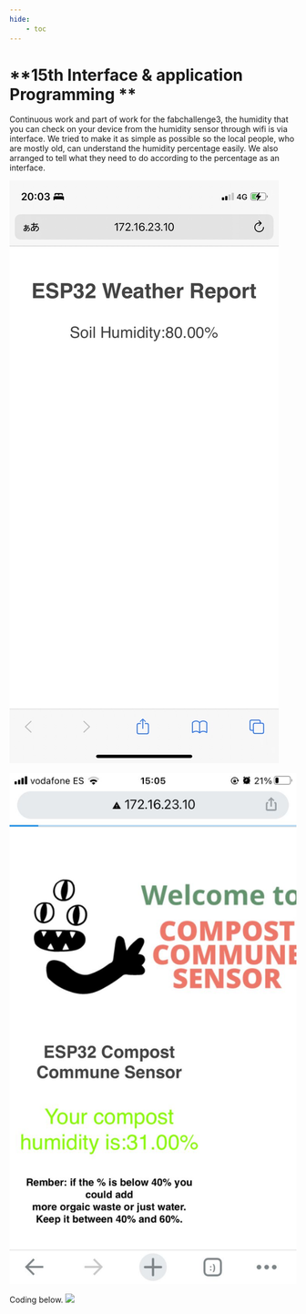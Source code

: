 ```yaml
---
hide:
    - toc
---
```


**15th Interface & application Programming **
===============
Continuous work and part of work for the fabchallenge3, the humidity that you can check on your device from the humidity sensor through wifi is via interface. We tried to make it as simple as possible so the local people, who are mostly old, can understand the humidity percentage easily. We also arranged to tell what they need to do according to the percentage as an interface.

![](../images/fabacademy/week15/S__7061521.jpg)

![](../images/fabacademy/week15/test5.jpeg)

Coding below.
![](../images/fabacademy/week15/arduino.jpg)


